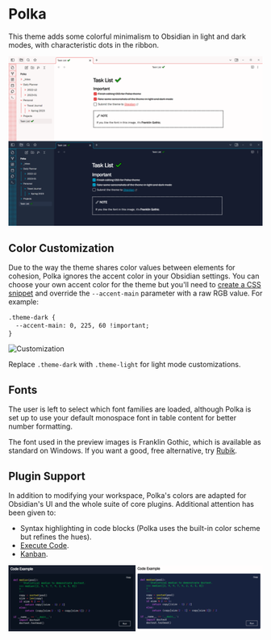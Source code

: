 # Polka

This theme adds some colorful minimalism to Obsidian in light and dark modes, with characteristic dots in the ribbon.

![Preview](polka.png)

## Color Customization

Due to the way the theme shares color values between elements for cohesion, Polka ignores the accent color in your Obsidian settings. You can choose your own accent color for the theme but you'll need to [create a CSS snippet](https://help.obsidian.md/Extending+Obsidian/CSS+snippets) and override the `--accent-main` parameter with a raw RGB value. For example:

```
.theme-dark {
  --accent-main: 0, 225, 60 !important;
}
```

![Customization](color_customization.png)

Replace `.theme-dark` with `.theme-light` for light mode customizations.

## Fonts

The user is left to select which font families are loaded, although Polka is set up to use your default monospace font in table content for better number formatting.

The font used in the preview images is Franklin Gothic, which is available as standard on Windows. If you want a good, free alternative, try [Rubik](https://fonts.google.com/specimen/Rubik).

## Plugin Support

In addition to modifying your workspace, Polka's colors are adapted for Obsidian's UI and the whole suite of core plugins. Additional attention has been given to:

- Syntax highlighting in code blocks (Polka uses the built-in color scheme but refines the hues).
- [Execute Code](https://github.com/twibiral/obsidian-execute-code).
- [Kanban](https://github.com/mgmeyers/obsidian-kanban).

![Example](code_colors.png)
